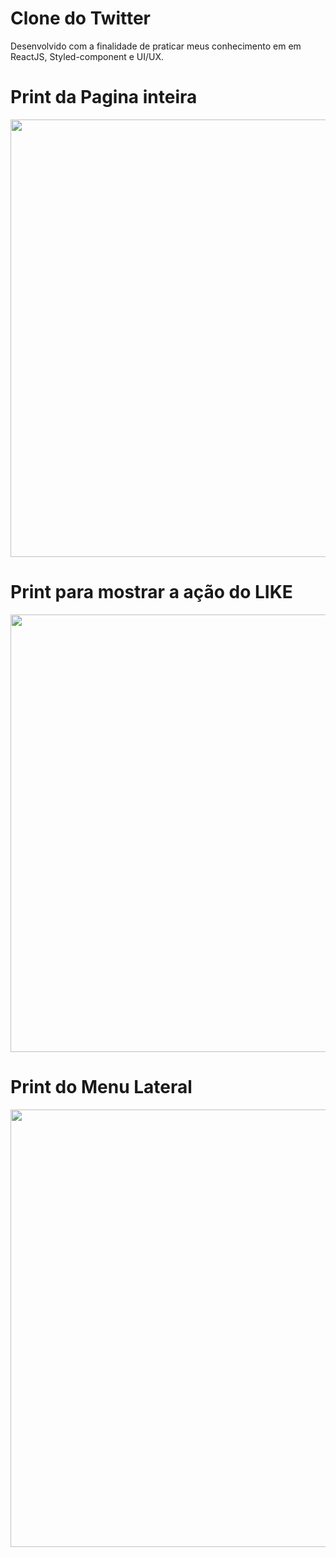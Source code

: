 # Clone do Twitter

Desenvolvido com a finalidade de praticar meus conhecimento em em ReactJS, Styled-component e UI/UX.

# Print da Pagina inteira 

<div align="center">
<img src="https://user-images.githubusercontent.com/57279822/152898415-5a906f1f-e4f1-45a4-9c15-d54d3a978cb5.png" width="700px" />
</div>

# Print para mostrar a ação do LIKE

<div align="center">
<img src="https://user-images.githubusercontent.com/57279822/152898329-d07b1753-a3d4-42c2-ad22-67b1c484fad4.png" width="700px" />
</div>

# Print do Menu Lateral

<div align="center">
<img src="https://user-images.githubusercontent.com/57279822/152899025-63eaf205-c016-4201-8d36-64e4991c457d.png" width="700px" />
</div>
